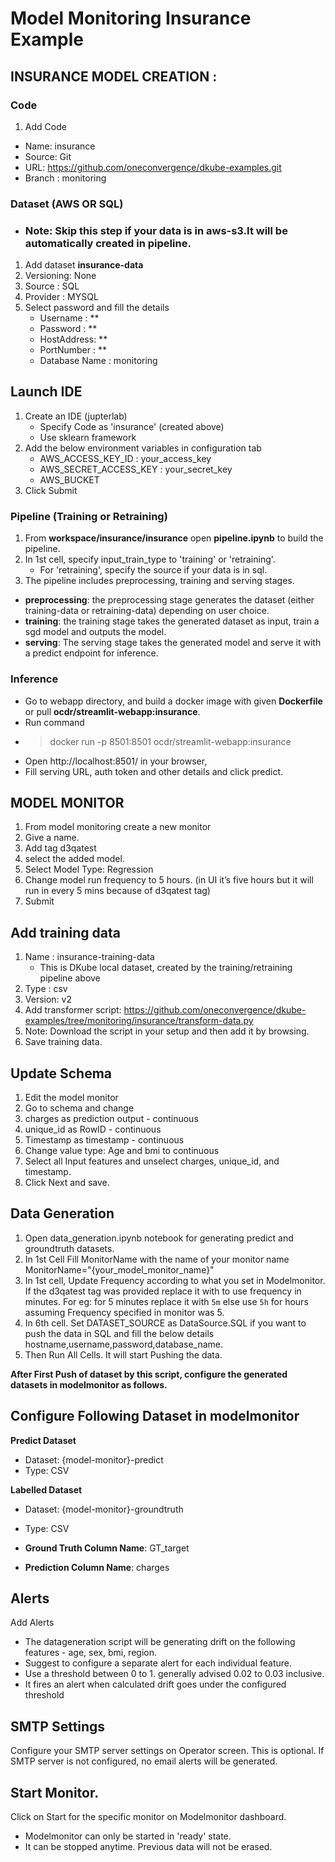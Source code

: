 # Model Monitoring Insurance Example

## INSURANCE MODEL CREATION :

### Code

1. Add Code
  - Name: insurance
  - Source: Git
  - URL: https://github.com/oneconvergence/dkube-examples.git
  - Branch : monitoring

### Dataset (AWS OR SQL)

- ### Note: Skip this step if your data is in aws-s3.It will be automatically created in pipeline.

1. Add dataset **insurance-data**
2. Versioning: None
3. Source : SQL
4. Provider : MYSQL
5. Select password and fill the details
   - Username : **
   - Password : **
   - HostAddress: **
   - PortNumber : **
   - Database Name : monitoring

## Launch IDE
1. Create an IDE (jupterlab) 
   - Specify Code as 'insurance' (created above)
   - Use sklearn framework
2. Add the below environment variables in configuration tab
   - AWS_ACCESS_KEY_ID : your_access_key
   - AWS_SECRET_ACCESS_KEY : your_secret_key
   - AWS_BUCKET
3. Click Submit

### Pipeline (Training or Retraining)

1. From **workspace/insurance/insurance** open **pipeline.ipynb** to build the pipeline.
2. In 1st cell, specify input_train_type to 'training' or 'retraining'.
   - For 'retraining', specify the source if your data is in sql.
3. The pipeline includes preprocessing, training and serving stages. 
  - **preprocessing**: the preprocessing stage generates the dataset (either training-data or retraining-data) depending on user choice.
  - **training**: the training stage takes the generated dataset as input, train a sgd model and outputs the model.
  - **serving**: The serving stage takes the generated model and serve it with a predict endpoint for inference. 


### Inference
  - Go to webapp directory, and build a docker image with given **Dockerfile** or pull **ocdr/streamlit-webapp:insurance**.
  - Run command  
  - > docker run -p 8501:8501 ocdr/streamlit-webapp:insurance 
  - Open http://localhost:8501/ in your browser,
  - Fill serving URL, auth token and other details and click predict.


## MODEL MONITOR

1. From model monitoring create a new monitor
2. Give a name.
3. Add tag d3qatest
4. select the added model.
5. Select Model Type: Regression
6. Change model run frequency to 5 hours. (in UI it’s five hours but it will run in every 5 mins because of d3qatest tag)
7. Submit

## Add training data 
1. Name : insurance-training-data 
   - This is DKube local dataset, created by the training/retraining pipeline above
2. Type : csv
3. Version: v2
4. Add transformer script: https://github.com/oneconvergence/dkube-examples/tree/monitoring/insurance/transform-data.py
5. Note: Download the script in your setup and then add it by browsing.
6. Save training data.

## Update Schema
1. Edit the model monitor
2. Go to schema and change
3. charges as prediction output - continuous
4. unique_id as RowID - continuous
5. Timestamp as timestamp - continuous
6. Change value type: Age and bmi to continuous
7. Select all Input features and unselect charges, unique_id, and timestamp.
8. Click Next and save.

## Data Generation
1. Open data_generation.ipynb notebook for generating predict and groundtruth datasets.
2. In 1st Cell Fill MonitorName with the name of your monitor name MonitorName="{your_model_monitor_name}"
3. In 1st cell, Update Frequency according to what you set in Modelmonitor. If the d3qatest tag was provided replace it with to use frequency in minutes. For eg: for 5 minutes replace it with `5m` else use `5h` for hours assuming Frequency specified in monitor was 5.
4. In 6th cell. Set DATASET_SOURCE as DataSource.SQL if you want to push the data in SQL and fill the below details hostname,username,password,database_name.
5. Then Run All Cells. It will start Pushing the data.

**After First Push of dataset by this script, configure the generated datasets in modelmonitor as follows.**

## Configure Following Dataset in modelmonitor
**Predict Dataset**
-  Dataset: {model-monitor}-predict
-  Type: CSV

**Labelled Dataset**
- Dataset: {model-monitor}-groundtruth
- Type: CSV

- **Ground Truth Column Name**: GT_target
- **Prediction Column Name**: charges

## Alerts
Add Alerts 
   - The datageneration script will be generating drift on the following features - age, sex, bmi, region. 
   - Suggest to configure a separate alert for each individual feature. 
   - Use a threshold between 0 to 1. generally advised 0.02 to 0.03 inclusive.
   - It fires an alert when calculated drift goes under the configured threshold

## SMTP Settings
Configure your SMTP server settings on Operator screen. This is optional. If SMTP server is not configured, no email alerts will be generated.

## Start Monitor.
Click on Start for the specific monitor on Modelmonitor dashboard. 
   - Modelmonitor can only be started in 'ready' state.
   - It can be stopped anytime. Previous data will not be erased.

